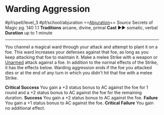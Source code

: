 # Warding Aggression
#pf/spell/level_3  #pf/school/abjuration 
==[Abjuration](../../../Traits/Abjuration.md)==
*Source* Secrets of Magic pg. 140 1.1
**Traditions** arcane, divine, primal
**Cast** ►► somatic, verbal
**Duration** up to 1 minute

---
You channel a magical ward through your attack and attempt to plant it on a foe. This ward increases your defenses against that foe, as long as you keep attacking that foe to maintain it. Make a melee Strike with a weapon or [Unarmed](../../../Traits/Unarmed.md) attack against a foe. In addition to the normal effects of the Strike, it has the effects below. Warding aggression ends if the foe you attacked dies or at the end of any turn in which you didn't hit that foe with a melee Strike.

**Critical Success** You gain a +3 status bonus to AC against the foe for 1 round and a +2 status bonus to AC against the foe for the remaining duration.
**Success** You gain a +2 status bonus to AC against the foe.
**Failure** You gain a +1 status bonus to AC against the foe.
**Critical Failure** You gain no additional effect.